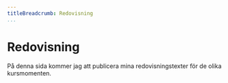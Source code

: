 ```yaml
---
titleBreadcrumb: Redovisning
...
```

Redovisning
===============================

På denna sida kommer jag att publicera mina redovisningstexter för de olika kursmomenten.
